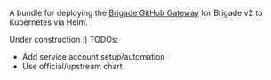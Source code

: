 A bundle for deploying the [Brigade GitHub Gateway](https://github.com/brigadecore/brigade-github-gateway) for Brigade v2 to Kubernetes via Helm.

Under construction :)
TODOs:
  - Add service account setup/automation
  - Use official/upstream chart